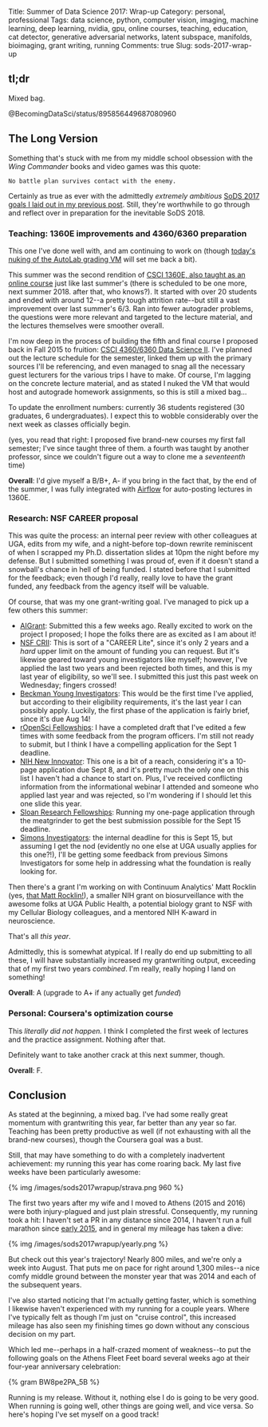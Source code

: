 Title: Summer of Data Science 2017: Wrap-up
Category: personal, professional
Tags: data science, python, computer vision, imaging, machine learning, deep learning, nvidia, gpu, online courses, teaching, education, cat detector, generative adversarial networks, latent subspace, manifolds, bioimaging, grant writing, running
Comments: true
Slug: sods-2017-wrap-up

## tl;dr

Mixed bag.

@BecomingDataSci/status/895856449687080960

## The Long Version

Something that's stuck with me from my middle school obsession with the *Wing Commander* books and video games was this quote:

    No battle plan survives contact with the enemy.

Certainly as true as ever with the admittedly *extremely ambitious* [SoDS 2017 goals I laid out in my previous post](https://magsol.github.io/blog/2017/05/31/summer-of-data-science-2017/). Still, they're worthwhile to go through and reflect over in preparation for the inevitable SoDS 2018.

### Teaching: 1360E improvements and 4360/6360 preparation

This one I've done well with, and am continuing to work on (though [today's nuking of the AutoLab grading VM](https://twitter.com/SpectralFilter/status/896119490324201472) will set me back a bit).

This summer was the second rendition of [CSCI 1360E, also taught as an online course](https://eds-uga.github.io/csci1360e-su17/) just like last summer's (there is scheduled to be one more, next summer 2018. after that, who knows?). It started with over 20 students and ended with around 12--a pretty tough attrition rate--but still a vast improvement over last summer's 6/3. Ran into fewer autograder problems, the questions were more relevant and targeted to the lecture material, and the lectures themselves were smoother overall.

I'm now deep in the process of building the fifth and final course I proposed back in Fall 2015 to fruition: [CSCI 4360/6360 Data Science II](https://eds-uga.github.io/csci4360-fa17/). I've planned out the lecture schedule for the semester, linked them up with the primary sources I'll be referencing, and even managed to snag all the necessary guest lecturers for the various trips I have to make. Of course, I'm lagging on the concrete lecture material, and as stated I nuked the VM that would host and autograde homework assignments, so this is still a mixed bag...

To update the enrollment numbers: currently 36 students registered (30 graduates, 6 undergraduates). I expect this to wobble considerably over the next week as classes officially begin.

(yes, you read that right: I proposed five brand-new courses my first fall semester; I've since taught three of them. a fourth was taught by another professor, since we couldn't figure out a way to clone me a *seventeenth* time)

**Overall**: I'd give myself a B/B+, A- if you bring in the fact that, by the end of the summer, I was fully integrated with [Airflow](https://airflow.incubator.apache.org/) for auto-posting lectures in 1360E.

### Research: NSF CAREER proposal

This was quite the process: an internal peer review with other colleagues at UGA, edits from my wife, and a night-before top-down rewrite reminiscent of when I scrapped my Ph.D. dissertation slides at 10pm the night before my defense. But I submitted something I was proud of, even if it doesn't stand a snowball's chance in hell of being funded. I stated before that I submitted for the feedback; even though I'd really, really love to have the grant funded, any feedback from the agency itself will be valuable.

Of course, that was my one grant-writing goal. I've managed to pick up a few others this summer:

 - [AIGrant](https://aigrant.org/): Submitted this a few weeks ago. Really excited to work on the project I proposed; I hope the folks there are as excited as I am about it!
 - [NSF CRII](https://www.nsf.gov/pubs/2017/nsf17552/nsf17552.htm): This is sort of a "CAREER Lite", since it's only 2 years and a *hard* upper limit on the amount of funding you can request. But it's likewise geared toward young investigators like myself; however, I've applied the last two years and been rejected both times, and this is my last year of eligibility, so we'll see. I submitted this just this past week on Wednesday; fingers crossed!
 - [Beckman Young Investigators](http://www.beckman-foundation.org/programs/beckman-young-investigators-program-information): This would be the first time I've applied, but according to their eligibility requirements, it's the last year I can possibly apply. Luckily, the first phase of the application is fairly brief, since it's due Aug 14!
 - [rOpenSci Fellowships](https://ropensci.org/fellowships/): I have a completed draft that I've edited a few times with some feedback from the program officers. I'm still not ready to submit, but I think I have a compelling application for the Sept 1 deadline.
 - [NIH New Innovator](https://grants.nih.gov/grants/guide/rfa-files/RFA-RM-17-006.html): This one is a bit of a reach, considering it's a 10-page application due Sept 8, and it's pretty much the only one on this list I haven't had a chance to start on. Plus, I've received conflicting information from the informational webinar I attended and someone who applied last year and was rejected, so I'm wondering if I should let this one slide this year.
 - [Sloan Research Fellowships](https://sloan.org/fellowships/): Running my one-page application through the meatgrinder to get the best submission possible for the Sept 15 deadline.
 - [Simons Investigators](https://www.simonsfoundation.org/mathematics-and-physical-science/simons-investigators/#mmls-investigators): the internal deadline for this is Sept 15, but assuming I get the nod (evidently no one else at UGA usually applies for this one?!), I'll be getting some feedback from previous Simons Investigators for some help in addressing what the foundation is really looking for.

Then there's a grant I'm working on with Continuum Analytics' Matt Rocklin (yes, [that Matt Rocklin!](https://twitter.com/mrocklin)), a smaller NIH grant on biosurveillance with the awesome folks at UGA Public Health, a potential biology grant to NSF with my Cellular Biology colleagues, and a mentored NIH K-award in neuroscience.

That's all *this year*.

Admittedly, this is somewhat atypical. If I really do end up submitting to all these, I will have substantially increased my grantwriting output, exceeding that of my first two years *combined*. I'm really, really hoping I land on something!

**Overall**: A (upgrade to A+ if any actually get *funded*)

### Personal: Coursera's optimization course

This *literally did not happen.* I think I completed the first week of lectures and the practice assignment. Nothing after that.

Definitely want to take another crack at this next summer, though.

**Overall**: F.

## Conclusion

As stated at the beginning, a mixed bag. I've had some really great momentum with grantwriting this year, far better than any year so far. Teaching has been pretty productive as well (if not exhausting with all the brand-new courses), though the Coursera goal was a bust. 

Still, that may have something to do with a completely inadvertent achievement: my running this year has come roaring back. My last five weeks have been particularly awesome:

{% img /images/sods2017wrapup/strava.png 960 %}

The first two years after my wife and I moved to Athens (2015 and 2016) were both injury-plagued and just plain stressful. Consequently, my running took a hit: I haven't set a PR in any distance since 2014, I haven't run a full marathon since [early 2015](https://wherearethepancakes.wordpress.com/2015/06/19/race-report-the-hilliest-marathon-evar/), and in general my mileage has taken a dive:

{% img /images/sods2017wrapup/yearly.png %}

But check out this year's trajectory! Nearly 800 miles, and we're only a week into August. That puts me on pace for right around 1,300 miles--a nice comfy middle ground between the monster year that was 2014 and each of the subsequent years.

I've also started noticing that I'm actually getting faster, which is something I likewise haven't experienced with my running for a couple years. Where I've typically felt as though I'm just on "cruise control", this increased mileage has also seen my finishing times go down without any conscious decision on my part.

Which led me--perhaps in a half-crazed moment of weakness--to put the following goals on the Athens Fleet Feet board several weeks ago at their four-year anniversary celebration:

{% gram BW8pe2PA_5B %}

Running is my release. Without it, nothing else I do is going to be very good. When running is going well, other things are going well, and vice versa. So here's hoping I've set myself on a good track!
